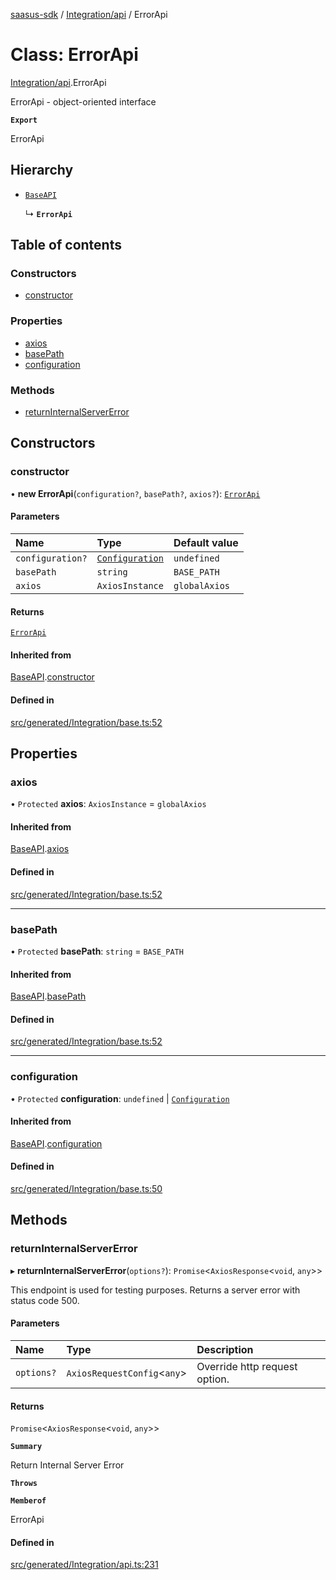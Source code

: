 [saasus-sdk](../README.md) / [Integration/api](../modules/Integration_api.md) / ErrorApi

# Class: ErrorApi

[Integration/api](../modules/Integration_api.md).ErrorApi

ErrorApi - object-oriented interface

**`Export`**

ErrorApi

## Hierarchy

- [`BaseAPI`](Integration_base.BaseAPI.md)

  ↳ **`ErrorApi`**

## Table of contents

### Constructors

- [constructor](Integration_api.ErrorApi.md#constructor)

### Properties

- [axios](Integration_api.ErrorApi.md#axios)
- [basePath](Integration_api.ErrorApi.md#basepath)
- [configuration](Integration_api.ErrorApi.md#configuration)

### Methods

- [returnInternalServerError](Integration_api.ErrorApi.md#returninternalservererror)

## Constructors

### constructor

• **new ErrorApi**(`configuration?`, `basePath?`, `axios?`): [`ErrorApi`](Integration_api.ErrorApi.md)

#### Parameters

| Name | Type | Default value |
| :------ | :------ | :------ |
| `configuration?` | [`Configuration`](Integration_configuration.Configuration.md) | `undefined` |
| `basePath` | `string` | `BASE_PATH` |
| `axios` | `AxiosInstance` | `globalAxios` |

#### Returns

[`ErrorApi`](Integration_api.ErrorApi.md)

#### Inherited from

[BaseAPI](Integration_base.BaseAPI.md).[constructor](Integration_base.BaseAPI.md#constructor)

#### Defined in

[src/generated/Integration/base.ts:52](https://github.com/saasus-platform/saasus-sdk-javascript/blob/6b95732/src/generated/Integration/base.ts#L52)

## Properties

### axios

• `Protected` **axios**: `AxiosInstance` = `globalAxios`

#### Inherited from

[BaseAPI](Integration_base.BaseAPI.md).[axios](Integration_base.BaseAPI.md#axios)

#### Defined in

[src/generated/Integration/base.ts:52](https://github.com/saasus-platform/saasus-sdk-javascript/blob/6b95732/src/generated/Integration/base.ts#L52)

___

### basePath

• `Protected` **basePath**: `string` = `BASE_PATH`

#### Inherited from

[BaseAPI](Integration_base.BaseAPI.md).[basePath](Integration_base.BaseAPI.md#basepath)

#### Defined in

[src/generated/Integration/base.ts:52](https://github.com/saasus-platform/saasus-sdk-javascript/blob/6b95732/src/generated/Integration/base.ts#L52)

___

### configuration

• `Protected` **configuration**: `undefined` \| [`Configuration`](Integration_configuration.Configuration.md)

#### Inherited from

[BaseAPI](Integration_base.BaseAPI.md).[configuration](Integration_base.BaseAPI.md#configuration)

#### Defined in

[src/generated/Integration/base.ts:50](https://github.com/saasus-platform/saasus-sdk-javascript/blob/6b95732/src/generated/Integration/base.ts#L50)

## Methods

### returnInternalServerError

▸ **returnInternalServerError**(`options?`): `Promise`\<`AxiosResponse`\<`void`, `any`\>\>

This endpoint is used for testing purposes. Returns a server error with status code 500.

#### Parameters

| Name | Type | Description |
| :------ | :------ | :------ |
| `options?` | `AxiosRequestConfig`\<`any`\> | Override http request option. |

#### Returns

`Promise`\<`AxiosResponse`\<`void`, `any`\>\>

**`Summary`**

Return Internal Server Error

**`Throws`**

**`Memberof`**

ErrorApi

#### Defined in

[src/generated/Integration/api.ts:231](https://github.com/saasus-platform/saasus-sdk-javascript/blob/6b95732/src/generated/Integration/api.ts#L231)
